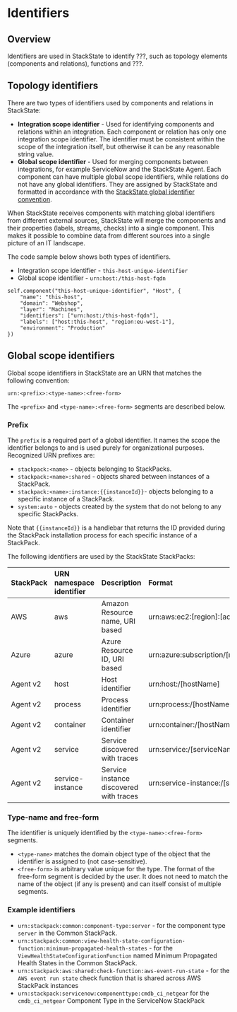 # Identifiers

## Overview

Identifiers are used in StackState to identify ???, such as topology elements (components and relations), functions and ???. 

## Topology identifiers

There are two types of identifiers used by components and relations in StackState:

* **Integration scope identifier** - Used for identifying components and relations within an integration. Each component or relation has only one integration scope identifier. The identifier must be consistent within the scope of the integration itself, but otherwise it can be any reasonable string value.
* **Global scope identifier** - Used for merging components between integrations, for example ServiceNow and the StackState Agent. Each component can have multiple global scope identifiers, while relations do not have any global identifiers. They are assigned by StackState and formatted in accordance with the [StackState global identifier convention](#global-identifiers).

When StackState receives components with matching global identifiers from different external sources, StackState will merge the components and their properties \(labels, streams, checks\) into a single component. This makes it possible to combine data from different sources into a single picture of an IT landscape.

The code sample below shows both types of identifiers. 

* Integration scope identifier - `this-host-unique-identifier`
* Global scope identifier - `urn:host:/this-host-fqdn`

```buildoutcfg
self.component("this-host-unique-identifier", "Host", {
    "name": "this-host",
    "domain": "Webshop",
    "layer": "Machines",
    "identifiers": ["urn:host:/this-host-fqdn"],
    "labels": ["host:this-host", "region:eu-west-1"],
    "environment": "Production"
})
```

## Global scope identifiers

Global scope identifiers in StackState are an URN that matches the following convention:

```text
urn:<prefix>:<type-name>:<free-form>
```

The `<prefix>` and `<type-name>:<free-form>` segments are described below.

### Prefix

The `prefix` is a required part of a global identifier. It names the scope the identifier belongs to and is used purely for organizational purposes. Recognized URN prefixes are:

* `stackpack:<name>` - objects belonging to StackPacks.
* `stackpack:<name>:shared` - objects shared between instances of a StackPack.
* `stackpack:<name>:instance:{{instanceId}}`- objects belonging to a specific instance of a StackPack.
* `system:auto` - objects created by the system that do not belong to any specific StackPacks.

Note that `{{instanceId}}` is a handlebar that returns the ID provided during the StackPack installation process for each specific instance of a StackPack.

The following identifiers are used by the StackState StackPacks:

| StackPack | URN namespace identifier | Description | Format | Example |
| :--- | :--- | :--- | :--- | :--- |
| AWS | aws | Amazon Resource name, URI based | urn:aws:ec2:\[region\]:\[account-id\]:\[instance\]/\[instance-id\] |  |
| Azure | azure | Azure Resource ID, URI based | urn:azure:subscription/\[resourceGroup\]/\[provider\]/\[resourceName\] |  |
| Agent v2 | host | Host identifier | urn:host:/\[hostName\] | `urn:host:/example.org` |
| Agent v2 | process | Process identifier | urn:process:/\[hostName\]:\[pid\]:\[createTime\] | `urn:process:/db.infra.company.org:161841:1602158335000` |
| Agent v2 | container | Container identifier | urn:container:/\[hostName\]:\[containerId\] | `urn:container:/compnode5.k8s.example.org:8b18c68a820904c55b4909d7f5a9a52756d45e866c07c92bf478bcf6cd240901` |
| Agent v2 | service | Service discovered with traces | urn:service:/\[serviceName\] | `urn:service:/prod-db` |
| Agent v2 | service-instance | Service instance discovered with traces | urn:service-instance:/\[serviceName\]:/\[hostName\] | `urn:service-instance:/prod-db:/main.example.org` |

### Type-name and free-form

The identifier is uniquely identified by the `<type-name>:<free-form>` segments. 

* `<type-name>` matches the domain object type of the object that the identifier is assigned to \(not case-sensitive\). 
* `<free-form>` is arbitrary value unique for the type. The format of the free-form segment is decided by the user. It does not need to match the name of the object \(if any is present\) and can itself consist of multiple segments.

### Example identifiers

* `urn:stackpack:common:component-type:server` - for the component type `server` in the Common StackPack.
* `urn:stackpack:common:view-health-state-configuration-function:minimum-propagated-health-states` - for the `ViewHealthStateConfigurationFunction` named Minimum Propagated Health States in the Common StackPack.
* `urn:stackpack:aws:shared:check-function:aws-event-run-state` - for the `AWS event run state` check function that is shared across AWS StackPack instances
* `urn:stackpack:servicenow:componenttype:cmdb_ci_netgear` for the `cmdb_ci_netgear` Component Type in the ServiceNow StackPack


